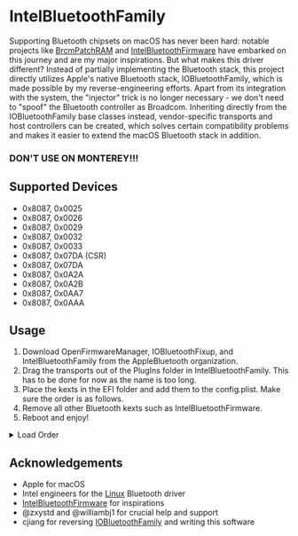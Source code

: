 # IntelBluetoothFamily

Supporting Bluetooth chipsets on macOS has never been hard: notable projects like [BrcmPatchRAM](https://github.com/acidanthera/BrcmPatchRAM) and [IntelBluetoothFirmware](https://github.com/OpenIntelWireless/IntelBluetoothFirmware) have embarked on this journey and are my major inspirations. But what makes this driver different? Instead of partially implementing the Bluetooth stack, this project directly utilizes Apple's native Bluetooth stack, IOBluetoothFamily, which is made possible by my reverse-engineering efforts. Apart from its integration with the system, the "injector" trick is no longer necessary - we don't need to "spoof" the Bluetooth controller as Broadcom. Inheriting directly from the IOBluetoothFamily base classes instead, vendor-specific transports and host controllers can be created, which solves certain compatibility problems and makes it easier to extend the macOS Bluetooth stack in addition.

### DON'T USE ON MONTEREY!!!

## Supported Devices
- 0x8087, 0x0025
- 0x8087, 0x0026
- 0x8087, 0x0029
- 0x8087, 0x0032
- 0x8087, 0x0033
- 0x8087, 0x07DA (CSR)
- 0x8087, 0x07DA
- 0x8087, 0x0A2A
- 0x8087, 0x0A2B
- 0x8087, 0x0AA7
- 0x8087, 0x0AAA

## Usage
1. Download OpenFirmwareManager, IOBluetoothFixup, and IntelBluetoothFamily from the AppleBluetooth organization.
2. Drag the transports out of the PlugIns folder in IntelBluetoothFamily. This has to be done for now as the name is too long.
3. Place the kexts in the EFI folder and add them to the config.plist. Make sure the order is as follows.
4. Remove all other Bluetooth kexts such as IntelBluetoothFirmware.
5. Reboot and enjoy!
<details>
  <summary>Load Order</summary>

  ```xml
    <dict>
      <key>Arch</key>
      <string>Any</string>
      <key>BundlePath</key>
      <string>OpenFirmwareManager.kext</string>
      <key>Comment</key>
      <string></string>
      <key>Enabled</key>
      <true/>
      <key>ExecutablePath</key>
      <string>Contents/MacOS/OpenFirmwareManager</string>
      <key>MaxKernel</key>
      <string></string>
      <key>MinKernel</key>
      <string></string>
      <key>PlistPath</key>
      <string>Contents/Info.plist</string>
    </dict>
    <dict>
      <key>Arch</key>
      <string>Any</string>
      <key>BundlePath</key>
      <string>IOBluetoothFixup.kext</string>
      <key>Comment</key>
      <string></string>
      <key>Enabled</key>
      <true/>
      <key>ExecutablePath</key>
      <string>Contents/MacOS/IOBluetoothFixup</string>
      <key>MaxKernel</key>
      <string></string>
      <key>MinKernel</key>
      <string></string>
      <key>PlistPath</key>
      <string>Contents/Info.plist</string>
    </dict>
    <dict>
      <key>Arch</key>
      <string>Any</string>
      <key>BundlePath</key>
      <string>IntelBluetoothFamily.kext</string>
      <key>Comment</key>
      <string></string>
      <key>Enabled</key>
      <true/>
      <key>ExecutablePath</key>
      <string>Contents/MacOS/IntelBluetoothFamily</string>
      <key>MaxKernel</key>
      <string></string>
      <key>MinKernel</key>
      <string></string>
      <key>PlistPath</key>
      <string>Contents/Info.plist</string>
    </dict>
    <dict>
      <key>Arch</key>
      <string>Any</string>
      <key>BundlePath</key>
      <string>IntelBluetoothHostControllerUSBTransport.kext</string>
      <key>Comment</key>
      <string></string>
      <key>Enabled</key>
      <true/>
      <key>ExecutablePath</key>
      <string>Contents/MacOS/IntelBluetoothHostControllerUSBTransport</string>
      <key>MaxKernel</key>
      <string></string>
      <key>MinKernel</key>
      <string></string>
      <key>PlistPath</key>
      <string>Contents/Info.plist</string>
    </dict>
    <dict>
      <key>Arch</key>
      <string>Any</string>
      <key>BundlePath</key>
      <string>IntelGenXBluetoothHostControllerUSBTransport.kext</string>
      <key>Comment</key>
      <string></string>
      <key>Enabled</key>
      <true/>
      <key>ExecutablePath</key>
      <string>Contents/MacOS/IntelGenXBluetoothHostControllerUSBTransport</string>
      <key>MaxKernel</key>
      <string></string>
      <key>MinKernel</key>
      <string></string>
      <key>PlistPath</key>
      <string>Contents/Info.plist</string>
    </dict>
  ```
</details>

## Acknowledgements
- Apple for macOS
- Intel engineers for the [Linux](https://github.com/torvalds/linux/tree/master/drivers/bluetooth) Bluetooth driver
- [IntelBluetoothFirmware](https://github.com/OpenIntelWireless/IntelBluetoothFirmware) for inspirations
- @zxystd and @williambj1 for crucial help and support
- cjiang for reversing [IOBluetoothFamily](https://github.com/CharlieJiangXXX/MacKernelSDK) and writing this software 
